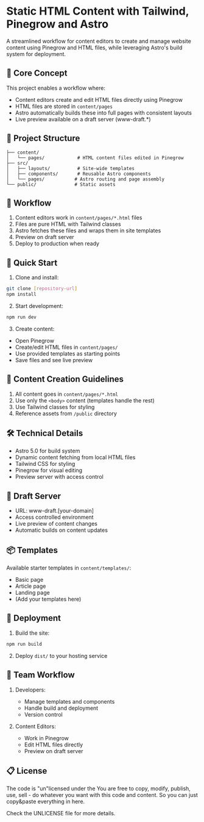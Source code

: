 # Static HTML Content with Tailwind, Pinegrow and Astro

A streamlined workflow for content editors to create and manage website content using Pinegrow and HTML files, while leveraging Astro's build system for deployment.

## 🎯 Core Concept

This project enables a workflow where:
- Content editors create and edit HTML files directly using Pinegrow
- HTML files are stored in `content/pages`
- Astro automatically builds these into full pages with consistent layouts
- Live preview available on a draft server (www-draft.*)

## 📁 Project Structure

```
├── content/
│   └── pages/            # HTML content files edited in Pinegrow
├── src/
│   ├── layouts/          # Site-wide templates
│   ├── components/       # Reusable Astro components
│   └── pages/           # Astro routing and page assembly
└── public/              # Static assets
```

## 🔄 Workflow

1. Content editors work in `content/pages/*.html` files
2. Files are pure HTML with Tailwind classes
3. Astro fetches these files and wraps them in site templates
4. Preview on draft server
5. Deploy to production when ready

## 🚀 Quick Start

1. Clone and install:
```bash
git clone [repository-url]
npm install
```

2. Start development:
```bash
npm run dev
```

3. Create content:
- Open Pinegrow
- Create/edit HTML files in `content/pages/`
- Use provided templates as starting points
- Save files and see live preview

## 📝 Content Creation Guidelines

1. All content goes in `content/pages/*.html`
2. Use only the `<body>` content (templates handle the rest)
3. Use Tailwind classes for styling
4. Reference assets from `/public` directory

## 🛠️ Technical Details

- Astro 5.0 for build system
- Dynamic content fetching from local HTML files
- Tailwind CSS for styling
- Pinegrow for visual editing
- Preview server with access control

## 🔐 Draft Server

- URL: www-draft.[your-domain]
- Access controlled environment
- Live preview of content changes
- Automatic builds on content updates

## 📦 Templates

Available starter templates in `content/templates/`:
- Basic page
- Article page
- Landing page
- (Add your templates here)

## 🚀 Deployment

1. Build the site:
```bash
npm run build
```

2. Deploy `dist/` to your hosting service

## 👥 Team Workflow

1. Developers:
   - Manage templates and components
   - Handle build and deployment
   - Version control

2. Content Editors:
   - Work in Pinegrow
   - Edit HTML files directly
   - Preview on draft server

## 📋 License

The code is "un"licensed under the You are free to copy, modify, publish, use, sell - do whatever you want with this code and content. So you can just copy&paste everything in here.

Check the UNLICENSE file for more details.
